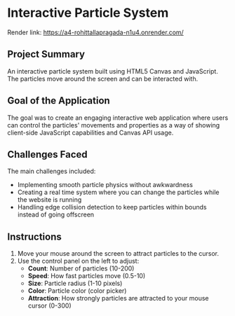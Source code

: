 # Interactive Particle System

Render link: https://a4-rohittallapragada-n1u4.onrender.com/

## Project Summary

An interactive particle system built using HTML5 Canvas and JavaScript. The particles move around the screen and can be interacted with.

## Goal of the Application

The goal was to create an engaging interactive web application where users can control the particles' movements and properties as a way of showing client-side JavaScript capabilities and Canvas API usage.

## Challenges Faced

The main challenges included:
- Implementing smooth particle physics without awkwardness
- Creating a real time system where you can change the particles while the website is running
- Handling edge collision detection to keep particles within bounds instead of going offscreen

## Instructions

1. Move your mouse around the screen to attract particles to the cursor.
2. Use the control panel on the left to adjust:
   - **Count**: Number of particles (10-200)
   - **Speed**: How fast particles move (0.5-10)
   - **Size**: Particle radius (1-10 pixels)
   - **Color**: Particle color (color picker)
   - **Attraction**: How strongly particles are attracted to your mouse cursor (0-300)
